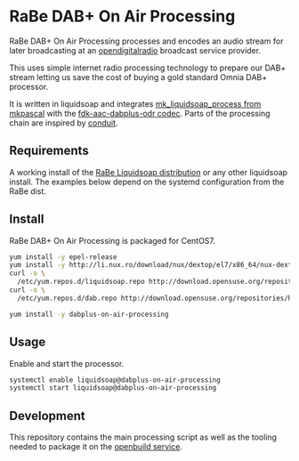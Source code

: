 RaBe DAB+ On Air Processing
===========================

RaBe DAB+ On Air Processing processes and encodes an audio stream for later broadcasting at an
[opendigitalradio](https://github.com/Opendigitalradio) broadcast service provider.

This uses simple internet radio processing technology to prepare
our DAB+ stream letting us save the cost of buying a gold standard
Omnia DAB+ processor.

It is written in liquidsoap and integrates [mk_liquidsoap_process from
mkpascal](https://github.com/mkpascal/mk_liquidsoap_processing) with
the [fdk-aac-dabplus-odr codec](https://github.com/Opendigitalradio/fdk-aac-dabplus).
Parts of the processing chain are inspired by [conduit](https://github.com/JamesHarrison/conduit).

Requirements
------------

A working install of the [RaBe Liquidsoap distribution](http://build.opensuse.org/project/show/home:radiorabe:liquidsoap)
or any other liquidsoap install. The examples below depend on the systemd configuration from the RaBe dist.

Install
-------

RaBe DAB+ On Air Processing is packaged for CentOS7.

```bash
yum install -y epel-release
yum install -y http://li.nux.ro/download/nux/dextop/el7/x86_64/nux-dextop-release-0-5.el7.nux.noarch.rpm
curl -o \
  /etc/yum.repos.d/liquidsoap.repo http://download.opensuse.org/repositories/home:/radiorabe:/liquidsoap/CentOS_7/home:radiorabe:liquidsoap.repo
curl -o \
  /etc/yum.repos.d/dab.repo http://download.opensuse.org/repositories/home:radiorabe:streambox/CentOS_7/home:radiorabe:dab.repo

yum install -y dabplus-on-air-processing
```

Usage
-----

Enable and start the processor.

```bash
systemctl enable liquidsoap@dabplus-on-air-processing
systemctl start liquidsoap@dabplus-on-air-processing
```

Development
-----------

This repository contains the main processing script as well as the
tooling needed to package it on the [openbuild service](https://build.opensuse.org/project/show/home:radiorabe:dab).
